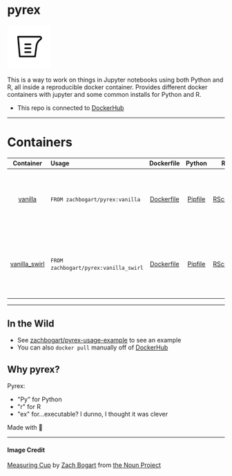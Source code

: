 # pyrex

![](measuring_cup.png)

This is a way to work on things in Jupyter notebooks using both Python and R, all inside a reproducible docker container. Provides different docker containers with jupyter and some common installs for Python and R.

- This repo is connected to [DockerHub](https://hub.docker.com/r/zachbogart/pyrex)

***

# Containers

| Container | Usage | Dockerfile | Python | R | Description
| :---: | :--- | :---: | :---: | :---: | :--- |
| [vanilla](https://github.com/zachbogart/pyrex/tree/main/vanilla/) | `FROM zachbogart/pyrex:vanilla` | [Dockerfile](https://github.com/zachbogart/pyrex/tree/main/vanilla/Dockerfile) | [Pipfile](https://github.com/zachbogart/pyrex/tree/main/vanilla/Pipfile) | [RScript](https://github.com/zachbogart/pyrex/tree/main/vanilla/install_packages.R) | The basics for Python (np, pd, plt) and R (tidyverse, janitor, readxl, glue). 
| [vanilla_swirl](https://github.com/zachbogart/pyrex/tree/main/vanilla_swirl) | `FROM zachbogart/pyrex:vanilla_swirl` | [Dockerfile](https://github.com/zachbogart/pyrex/tree/main/vanilla_swirl/Dockerfile) | [Pipfile](https://github.com/zachbogart/pyrex/tree/main/vanilla_swirl/Pipfile) | [RScript](https://github.com/zachbogart/pyrex/tree/main/vanilla_swirl/install_packages.R) | Copy of `vanilla` with selected nbextentions pre-installed (see bottom of Dockerfile). 

***  

## In the Wild
- See [zachbogart/pyrex-usage-example](https://github.com/zachbogart/pyrex-usage-example) to see an example
- You can also `docker pull` manually off of [DockerHub](https://hub.docker.com/r/zachbogart/pyrex)

## Why pyrex?

Pyrex:
- "Py" for Python
- "r" for R
- "ex" for...executable? I dunno, I thought it was clever

Made with 💖

***

#### Image Credit
[Measuring Cup](https://thenounproject.com/zachbogart/collection/strolling-through-the-container-store/?i=3644180) by [Zach Bogart](https://thenounproject.com/zachbogart/) from [the Noun Project](https://thenounproject.com/)
